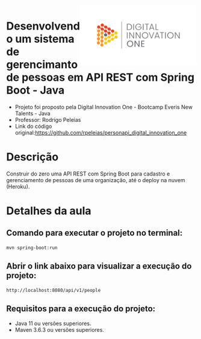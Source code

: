 
<img align="right" alt="GIF" height="160px" src="https://github.com/rdeconti/rdeconti-resources/blob/main/Digital%20Innovation%20One%20-%20Logotipo.png" />

# Desenvolvendo um sistema de gerencimanto de pessoas em API REST com Spring Boot - Java

- Projeto foi proposto pela Digital Innovation One - Bootcamp Everis New Talents - Java
- Professor: Rodrigo Peleias
- Link do código original:https://github.com/rpeleias/personapi_digital_innovation_one

# Descrição
Construir do zero uma API REST com Spring Boot para cadastro e gerenciamento de pessoas de uma organização, até o deploy na nuvem (Heroku).

# Detalhes da aula

## Comando para executar o projeto no terminal:
```shell script
mvn spring-boot:run 
```
## Abrir o link abaixo para visualizar a execução do projeto:
```
http://localhost:8080/api/v1/people
```
## Requisitos para a execução do projeto:

* Java 11 ou versões superiores.
* Maven 3.6.3 ou versões superiores.


